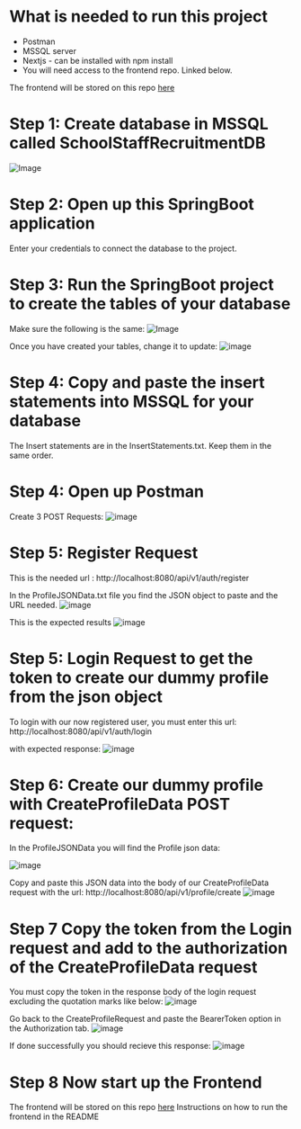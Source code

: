 # What is needed to run this project
- Postman
- MSSQL server
- Nextjs - can be installed with npm install
- You will need access to the frontend repo. Linked below.
  
The frontend will be stored on this repo [here](https://github.com/horiaomar25/SchoolStaffRecruitmentPlatform-Frontend)


# Step 1: Create database in MSSQL called SchoolStaffRecruitmentDB
![Image](https://github.com/user-attachments/assets/17b24bfb-546e-498d-9f34-3a527ae928aa)

# Step 2: Open up this SpringBoot application
Enter your credentials to connect the database to the project.

# Step 3: Run the SpringBoot project to create the tables of your database
Make sure the following is the same:
![Image](https://github.com/user-attachments/assets/ea299b15-c9c1-457d-b3f7-c1a78d50bea2)

Once you have created your tables, change it to update:
![image](https://github.com/user-attachments/assets/6c0fd632-79e5-4f8e-864e-285c121749eb)

# Step 4: Copy and paste the insert statements into MSSQL for your database
The Insert statements are in the InsertStatements.txt. Keep them in the same order.

# Step 4: Open up Postman
Create 3 POST Requests:
![image](https://github.com/user-attachments/assets/2377ac42-623a-4496-982b-964c25d3c7ce)

# Step 5: Register Request

 This is the needed url : http://localhost:8080/api/v1/auth/register
 
In the ProfileJSONData.txt file you find the JSON object to paste and the URL needed.
![image](https://github.com/user-attachments/assets/56938530-514e-4d47-b9e6-5ef271bbeea2)

This is the expected results
![image](https://github.com/user-attachments/assets/690f8df9-2084-4412-99e4-da33e877b0fd)

# Step 5: Login Request to get the token to create our dummy profile from the json object
To login with our now registered user, you must enter this url: http://localhost:8080/api/v1/auth/login 

with expected response:
![image](https://github.com/user-attachments/assets/d0402d8d-e769-46cd-94b8-37262afadd18)



# Step 6: Create our dummy profile with CreateProfileData POST request:
In the ProfileJSONData you will find the Profile json data:

![image](https://github.com/user-attachments/assets/94e16dd6-7aae-4ba5-980d-a77c2fd89e04)

Copy and paste this JSON data into the body of our CreateProfileData request with the url: http://localhost:8080/api/v1/profile/create
![image](https://github.com/user-attachments/assets/9967e398-3380-4e4a-b754-4e07a710bfb2)

# Step 7 Copy the token from the Login request and add to the authorization of the CreateProfileData request

You must copy the token in the response body of the login request excluding the quotation marks like below:
![image](https://github.com/user-attachments/assets/24fb3b96-2704-4056-a14c-77682d9e0427)

Go back to the CreateProfileRequest and paste the BearerToken option in the Authorization tab.
![image](https://github.com/user-attachments/assets/4012659c-8c9b-4404-a6af-c2dae8cfd5ed)

If done successfully you should recieve this response:
![image](https://github.com/user-attachments/assets/465564b2-7914-4022-9e36-92cdfe977383)

# Step 8 Now start up the Frontend
The frontend will be stored on this repo [here](https://github.com/horiaomar25/SchoolStaffRecruitmentPlatform-Frontend)
Instructions on how to run the frontend in the README









